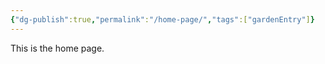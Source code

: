 ```yaml
---
{"dg-publish":true,"permalink":"/home-page/","tags":["gardenEntry"]}
---
```


This is the home page.